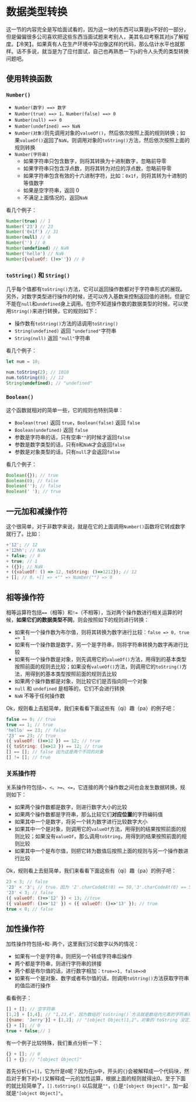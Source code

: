 # 数据类型转换

这一节的内容完全是写给面试看的，因为这一块的东西可以算是js不好的一部分，但是偏偏很多公司喜欢把这些东西当面试题来考别人，美其名曰考察其对js了解程度。【冷笑】。如果真有人在生产环境中写出像这样的代码，那么估计水平也就那样。话不多说，就当是为了应付面试，自己也再熟悉一下js的令人头秃的类型转换问题吧。

## 使用转换函数

### `Number()`

- `Number(数字) ==> 数字`
- `Number(true) ==> 1，Number(false) ==> 0`
- `Number(null) ==> 0`
- `Number(undefined) ==> NaN`
- `Number(对象)`则先调用对象的`valueOf()`，然后依次按照上面的规则转换；如果`valueOf()`返回了`NaN`，则调用对象的`toString()`方法，然后依次按照上面的规则转换
- `Number(字符串)`
  - 如果字符串只包含数字，则将其转换为十进制数字，忽略前导零
  - 如果字符串只包含浮点数，则将其转为对应的浮点数，忽略前导零
  - 如果字符串包含有效的十六进制字符，比如：`0x1f`，则将其转为十进制的等值数字
  - 如果是空字符串，返回 0
  - 不满足上面情况的，返回`NaN`

看几个例子：

```js
Number(true) // 1
Number('23') // 23
Number('0x1f') // 31
Number(null) // 0
Number('') // 0
Number(undefined) // NaN
Number('hello') // NaN
Number({valueOf: ()=>''}) // 0
```

### `toString()` 和 `String()`

几乎每个值都有`toString()`方法，它可以返回操作数都对于字符串形式的展现。另外，对数字类型进行操作的时候，还可以传入基数来控制返回值的进制。但是它不能在`null`和`undefined`身上调用。在你不知道操作数的数据类型的时候，可以使用`String()`来进行转换，它的规则如下：
- 操作数有`toString()`方法的话调用`toString()`
- `String(undefined)` 返回 `"undefined"`字符串
- `String(null)` 返回 `"null"`字符串

看几个例子：
```js
let num = 10;

num.toString(2); // 1010
num.toString(8); // 12
String(undefined); // "undefined"
```

### `Boolean()`

这个函数就相对的简单一些，它的规则也特别简单：

- `Boolean(true)` 返回 `true`，`Boolean(false)` 返回 `false`
- `Boolean(undefined)` 返回 `false`
- 参数是字符串的话，只有空串`""`的时候才返回`false`
- 参数是数字类型的话，只有`0`和`NaN`才会返回`false`
- 参数是对象类型的话，只有`null`才会返回`false`

看几个例子：

```js
Boolean({}); // true
Boolean(0); // false
Boolean(''); // false
Boolean(' '); // true
```


## 一元加和减操作符

这个很简单，对于非数字来说，就是在它的上面调用`Number()`函数将它转成数字就行了。比如：

```js
+'12'; // 12
+'12hh'; // NaN
+ false; // 0
+ true; // 1
+ ({}); // NaN
+ ({valueOf: () => 12, toString: ()=>1212}); // 12
+ []; // 0。+[] => +"" => Number("") => 0
```

## 相等操作符

相等运算符包括`==`（相等）和`!=`（不相等），当对两个操作数进行相关运算的时候，**如果它们的数据类型不同**，则会按照如下的规则进行转换：

- 如果有一个操作数为布尔值，则将其转换为数字进行比较：`false => 0, true => 1`
- 如果有一个操作数是数字，另一个是字符串，则将字符串转换为数字再进行比较
- 如果有一个操作数是对象，则先调用它的`valueOf()`方法，用得到的基本类型按照前面的规则去比较；如果没有`valueOf()`方法，则调用它的`toString()`方法，用得到的基本类型按照前面的规则去比较
- 如果两个操作数都是对象，则比较它们是否指向同一个对象
- `null` 和 `undefined` 是相等的，它们不会进行转换
- `NaN` 不等于任何操作数

Ok，规则看上去挺简单，我们来看看下面这些有（qi）趣（pa）的例子吧：

```js
false == 0; // true
true == 1; // true
'hello' == 23; // false
'23' == 23; // true
({ valueOf: ()=>12 }) == 12; // true
({ toString: ()=>12 }) == 12; // true
[] == []; // false 因为这是两个不同的对象
[] != []; // true
```

### 关系操作符

关系操作符包括`>`、`<`、`>=`、`<=`，它连接的两个操作数之间也会发生数据转换，规则如下：

- 如果两个操作数都是数字，则进行数字大小的比较
- 如果两个操作数都是字符串，那么比较它们**对应位置**的字符编码值
- 如果其中一个是数字，将另一个转为数字进行比较数字大小
- 如果其中一个是对象，则调用它的`valueOf`方法，用得到的结果按照前面的规则比较；如果没有`valueOf`，那么调用`toString`，用得到的结果按照前面的规则比较
- 如果其中一个是布尔值，则把它转为数值后按照上面的规则与另一个操作数进行比较

Ok，规则看上去挺简单，我们来看看下面这些有（qi）趣（pa）的例子吧：

```js
23 < 3; // false
'23' < '3'; // true，因为 '2'.charCodeAt(0) == 50,'3'.charCodeAt(0) == 51
'23' < 3; // false
({ valueOf: ()=>'12' }) < 13; //true
({ valueOf: ()=>'12' }) < ({ valueOf: ()=>'13' }); // true
true < 0; // false
```

## 加性操作符

加性操作符包括`+`和`-`两个，这里我们讨论数字以外的情况：

- 如果有一个是字符串，则把另一个转成字符串后操作
- 两个都是字符串，则进行字符串的拼接
- 两个都是布尔值的话，进行数字相加：`true=>1, false=>0`
- 如果有一个是对象、数字或者布尔值的话，则调用`toString()`方法获取字符串的值后进行操作

看看例子：

```js
[] + []; // 空字符串
[1,2] + [3,4]; // "1,23,4"，因为数组的`toString()`方法就是数组内元素的字符串形式
[{name: 'Jerry'}] + [1,2]; // "[object Object]1,2"。对象的`toString`没定义的话就是[object Object]
{} + []; // 0
true + false;// 1
```

有一个例子比较特殊，我们重点分析一下：

```js
{} + []; // 0
[] + {}; // "[object Object]"
```

首先分析`{}+[]`，它为什是`0`呢？因为在js中，开头的`{}`会被解释成一个代码块，然后对于剩下的`+[]`又解释成一元的加性运算，根据上面的规则就得出0。至于下面的就比较简单了，`[].toString()` 以后就是`""`，`{}`是`"[object Object]"`，加一起就是`"[object Object]"`。

